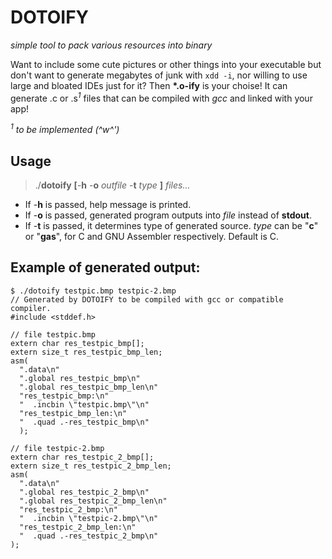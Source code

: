 # DOTOIFY
_simple tool to pack various resources into binary_

Want to include some cute pictures or other things into your executable
but don't want to generate megabytes of junk with `xdd -i`, nor willing
to use large and bloated IDEs just for it? Then __*.o-ify__ is your
choise! It can generate .c or .s<i><sup>1</sup></i> files that can be 
compiled with _gcc_ and linked with your app!

_<sup>1</sup> to be implemented (^w^')_

## Usage

> ./<strong>dotoify</strong> <strong>[</strong>-<strong>h</strong>
-<strong>o</strong> *outfile* -<strong>t</strong> *type*
<strong>]</strong> *files...*

  + If -<strong>h</strong> is passed, help message is printed.
  + If -<strong>o</strong> is passed, generated program outputs
  into _file_ instead of __stdout__.
  + If -<strong>t</strong> is passed, it determines type of generated
  source. _type_ can be "<strong>c</strong>" or "<strong>gas</strong>",
  for C and GNU Assembler respectively. Default is C.

## Example of generated output:

    $ ./dotoify testpic.bmp testpic-2.bmp 
    // Generated by DOTOIFY to be compiled with gcc or compatible compiler.
    #include <stddef.h>

    // file testpic.bmp
    extern char res_testpic_bmp[];
    extern size_t res_testpic_bmp_len;
    asm(
      ".data\n"
      ".global res_testpic_bmp\n"
      ".global res_testpic_bmp_len\n"
      "res_testpic_bmp:\n"
      "  .incbin \"testpic.bmp\"\n"
      "res_testpic_bmp_len:\n"
      "  .quad .-res_testpic_bmp\n"
      );

    // file testpic-2.bmp
    extern char res_testpic_2_bmp[];
    extern size_t res_testpic_2_bmp_len;
    asm(
      ".data\n"
      ".global res_testpic_2_bmp\n"
      ".global res_testpic_2_bmp_len\n"
      "res_testpic_2_bmp:\n"
      "  .incbin \"testpic-2.bmp\"\n"
      "res_testpic_2_bmp_len:\n"
      "  .quad .-res_testpic_2_bmp\n"
    ); 
